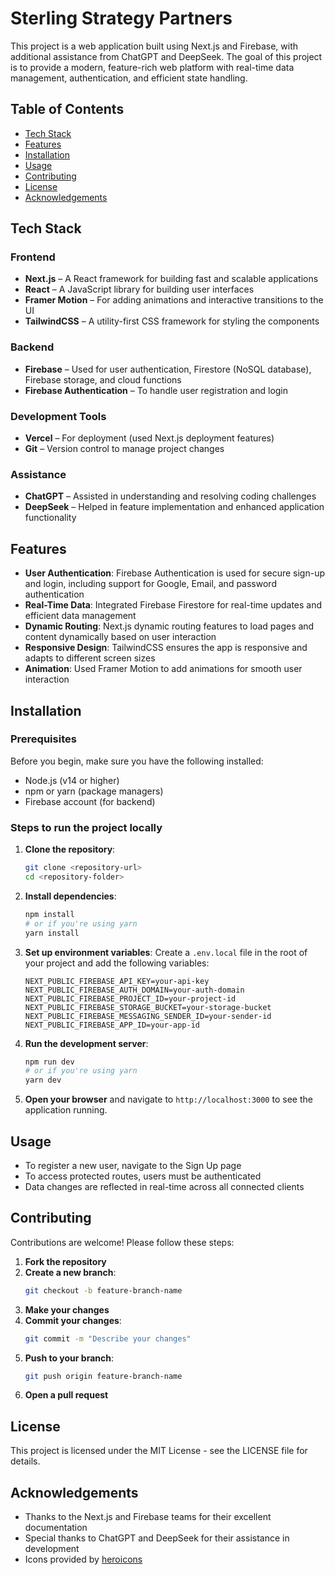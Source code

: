 # Sterling Strategy Partners

This project is a web application built using Next.js and Firebase, with additional assistance from ChatGPT and DeepSeek. The goal of this project is to provide a modern, feature-rich web platform with real-time data management, authentication, and efficient state handling.

## Table of Contents

- [Tech Stack](#tech-stack)
- [Features](#features)
- [Installation](#installation)
- [Usage](#usage)
- [Contributing](#contributing)
- [License](#license)
- [Acknowledgements](#acknowledgements)

## Tech Stack

### Frontend
- **Next.js** – A React framework for building fast and scalable applications
- **React** – A JavaScript library for building user interfaces
- **Framer Motion** – For adding animations and interactive transitions to the UI
- **TailwindCSS** – A utility-first CSS framework for styling the components

### Backend
- **Firebase** – Used for user authentication, Firestore (NoSQL database), Firebase storage, and cloud functions
- **Firebase Authentication** – To handle user registration and login

### Development Tools
- **Vercel** – For deployment (used Next.js deployment features)
- **Git** – Version control to manage project changes

### Assistance
- **ChatGPT** – Assisted in understanding and resolving coding challenges
- **DeepSeek** – Helped in feature implementation and enhanced application functionality

## Features

- **User Authentication**: Firebase Authentication is used for secure sign-up and login, including support for Google, Email, and password authentication
- **Real-Time Data**: Integrated Firebase Firestore for real-time updates and efficient data management
- **Dynamic Routing**: Next.js dynamic routing features to load pages and content dynamically based on user interaction
- **Responsive Design**: TailwindCSS ensures the app is responsive and adapts to different screen sizes
- **Animation**: Used Framer Motion to add animations for smooth user interaction

## Installation

### Prerequisites

Before you begin, make sure you have the following installed:

- Node.js (v14 or higher)
- npm or yarn (package managers)
- Firebase account (for backend)

### Steps to run the project locally

1. **Clone the repository**:
   ```bash
   git clone <repository-url>
   cd <repository-folder>
   ```

2. **Install dependencies**:
   ```bash
   npm install
   # or if you're using yarn
   yarn install
   ```

3. **Set up environment variables**:
   Create a `.env.local` file in the root of your project and add the following variables:
   ```
   NEXT_PUBLIC_FIREBASE_API_KEY=your-api-key
   NEXT_PUBLIC_FIREBASE_AUTH_DOMAIN=your-auth-domain
   NEXT_PUBLIC_FIREBASE_PROJECT_ID=your-project-id
   NEXT_PUBLIC_FIREBASE_STORAGE_BUCKET=your-storage-bucket
   NEXT_PUBLIC_FIREBASE_MESSAGING_SENDER_ID=your-sender-id
   NEXT_PUBLIC_FIREBASE_APP_ID=your-app-id
   ```

4. **Run the development server**:
   ```bash
   npm run dev
   # or if you're using yarn
   yarn dev
   ```

5. **Open your browser** and navigate to `http://localhost:3000` to see the application running.

## Usage

<!-- Add specific usage instructions here. For example: -->
- To register a new user, navigate to the Sign Up page
- To access protected routes, users must be authenticated
- Data changes are reflected in real-time across all connected clients

## Contributing

Contributions are welcome! Please follow these steps:

1. **Fork the repository**
2. **Create a new branch**:
   ```bash
   git checkout -b feature-branch-name
   ```
3. **Make your changes**
4. **Commit your changes**:
   ```bash
   git commit -m "Describe your changes"
   ```
5. **Push to your branch**:
   ```bash
   git push origin feature-branch-name
   ```
6. **Open a pull request**

## License

<!-- Specify your license here, for example: -->
This project is licensed under the MIT License - see the LICENSE file for details.

## Acknowledgements

- Thanks to the Next.js and Firebase teams for their excellent documentation
- Special thanks to ChatGPT and DeepSeek for their assistance in development
- Icons provided by [heroicons](https://heroicons.com/)